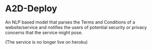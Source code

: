 # A2D-Deploy
An NLP based model that parses the Terms and Conditions of a website/service and notifies the users of potential security or privacy concerns that the service might pose. 

(The service is no longer live on heroku)
